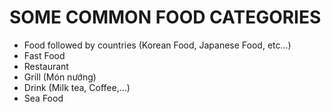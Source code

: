 # SOME COMMON FOOD CATEGORIES
- Food followed by countries (Korean Food, Japanese Food, etc...)
- Fast Food
- Restaurant
- Grill (Món nướng)
- Drink (Milk tea, Coffee,...)
- Sea Food